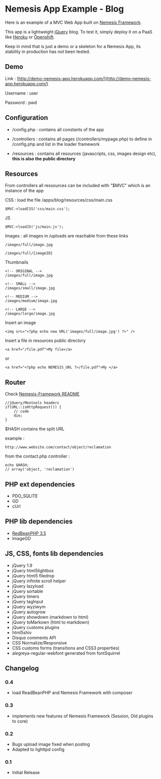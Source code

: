# Nemesis App Example - Blog #

Here is an example of a MVC Web App built on [Nemesis Framework](https://github.com/kimihub/nemesis-framework).

This app is a lightweight [jQuery](https://www.jquery.com) blog. To test it, simply deploy it on a PaaS like [Heroku](https://www.heroku.com/) or [Openshift](https://www.openshift.com/).

Keep in mind that is just a demo or a skeleton for a Nemesis App, its stability in production has not been tested.


Demo
------------

Link : [http://demo-nemesis-app.herokuapp.com/](http://demo-nemesis-app.herokuapp.com/)

Username : user

Password : pwd


Configuration
------------

* /config.php : contains all constants of the app

* /controllers : contains all pages (/controllers/mypage.php) to define in /config.php and list in the loader framework

* /resources : contains all resources (javascripts, css, images design etc), **this is also the public directory**


Resources
------------

From controllers all ressources can be included with "$MVC" which is an instance of the app

CSS : load the file /apps/blog/resources/css/main.css

	$MVC->loadCSS('css/main.css');

JS

	$MVC->loadJS('js/main.js');


Images : all images in /uploads are reachable from these links

	/images/full/image.jpg

	/images/full/{imageID}


Thumbnails

	<!-- ORIGINAL -->
	/images/full/image.jpg

	<!-- SMALL -->
	/images/small/image.jpg

	<!-- MEDIUM -->
	/images/medium/image.jpg

	<!-- LARGE -->
	/images/large/image.jpg


Insert an image

	<img src="<?php echo new URL('images/full/image.jpg') ?>" />

Insert a file in resources public directory

	<a href="/file.pdf">My file</a>

or

	<a href="<?php echo NEMESIS_URL ?>/file.pdf">My </a>



Router
------------
Check [Nemesis-Framework README](https://github.com/kimihub/nemesis-framework)

    //jQuery/Mootools headers
	if(URL::isHttpRequest()) {
		// code
		die;
	}


$HASH contains the split URL

example :

	http://www.website.com/contact/object/reclamation


from the contact.php controller :

	echo $HASH;
	// array('object, 'reclamation')


PHP ext dependencies
------------
* PDO_SQLITE
* GD
* cUrl

PHP lib dependencies
------------
* [RedBeanPHP 3.5](http://www.redbeanphp.com/)
* ImageGD

JS, CSS, fonts lib dependencies
------------
* jQuery 1.9
* jQuery html5lightbox
* jQuery html5 filedrop
* jQuery infinite scroll helper
* jQuery lazyload
* jQuery sortable
* jQuery timers
* jQuery tagInput
* jQuery wyziwym
* jQuery autogrow
* jQuery showdown (markdown to html)
* jQuery toMarkown (html to markdown)
* jQuery customs plugins
* html5shiv
* Disqus comments API
* CSS Normalize/Responsive
* CSS customs forms (transitions and CSS3 properties)
* alegreya-regular-webfont generated from fontSquirrel


Changelog
------------

### 0.4
* load ReadBeanPHP and Nemesis Framework with composer

### 0.3
* implements new features of Nemesis Framework (Session, Old plugins to core)

### 0.2
* Bugs upload image fixed when posting
* Adapted to lighttpd config

### 0.1
* Initial Release
